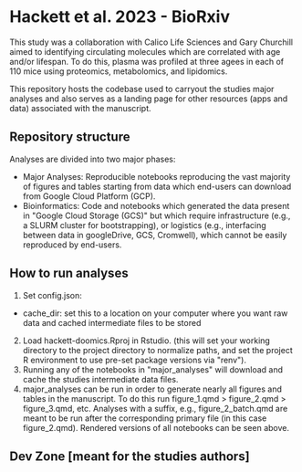 # Hackett et al. 2023 - BioRxiv

This study was a collaboration with Calico Life Sciences and Gary Churchill aimed to identifying circulating molecules which are correlated with age and/or lifespan. To do this, plasma was profiled at three agees in each of 110 mice using proteomics, metabolomics, and lipidomics. 

This repository hosts the codebase used to carryout the studies major analyses and also serves as a landing page for other resources (apps and data) associated with the manuscript.

## Repository structure

Analyses are divided into two major phases:

- Major Analyses: Reproducible notebooks reproducing the vast majority of figures and tables starting from data which end-users can download from Google Cloud Platform (GCP). 
- Bioinformatics: Code and notebooks which generated the data present in "Google Cloud Storage (GCS)" but which require infrastructure (e.g., a SLURM cluster for bootstrapping), or logistics (e.g., interfacing between data in googleDrive, GCS, Cromwell), which cannot be easily reproduced by end-users.

## How to run analyses

1. Set config.json:
  - cache_dir: set this to a location on your computer where you want raw data and cached intermediate files to be stored
2. Load hackett-doomics.Rproj in Rstudio. (this will set your working directory to the project directory to normalize paths, and set the project R environment to use pre-set package versions via "renv").
3. Running any of the notebooks in "major_analyses" will download and cache the studies intermediate data files.
4. major_analyses can be run in order to generate nearly all figures and tables in the manuscript. To do this run figure_1.qmd > figure_2.qmd > figure_3.qmd, etc. Analyses with a suffix, e.g., figure_2_batch.qmd are meant to be run after the corresponding primary file (in this case figure_2.qmd). Rendered versions of all notebooks can be seen above.

## Dev Zone [meant for the studies authors]





